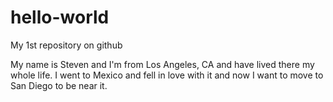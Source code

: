 # hello-world

My 1st repository on github

My name is Steven and I'm from Los Angeles, CA and have lived there my whole life.
I went to Mexico and fell in love with it and now I want to move to San Diego to be near it.

